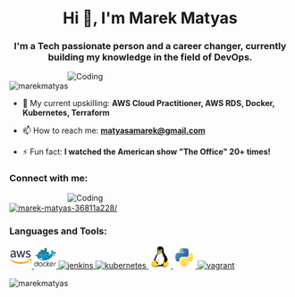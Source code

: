 
<h1 align="center">Hi 👋, I'm Marek Matyas</h1>
<h3 align="center">I'm a Tech passionate person and a career changer, currently building my knowledge in the field of DevOps.</h3>

<img align="right" alt="Coding" width="400" src="https://miro.medium.com/v2/resize:fit:720/1*mqv03KrlG5LK2XU1uV4LJg.gif">

<p align="left"> <img src="https://komarev.com/ghpvc/?username=marekmatyas&label=Profile%20views&color=0e75b6&style=flat" alt="marekmatyas" /> </p>

- 🌱 My current upskilling: **AWS Cloud Practitioner, AWS RDS, Docker, Kubernetes, Terraform**

- 📫 How to reach me: **matyasamarek@gmail.com**

- ⚡ Fun fact: **I watched the American show "The Office" 20+ times!**

<h3 align="left">Connect with me:</h3>

<img align="right" alt="Coding" width="400" src="https://media1.giphy.com/media/qgQUggAC3Pfv687qPC/giphy.gif?cid=ecf05e47choi3z4due1frch7m0xpbjxegkuz4i419zv3qtwn&rid=giphy.gif&ct=g">


<p align="left">
<a href="https://linkedin.com/in/marek-matyas-36811a228/" target="blank"><img align="center" src="https://raw.githubusercontent.com/rahuldkjain/github-profile-readme-generator/master/src/images/icons/Social/linked-in-alt.svg" alt="marek-matyas-36811a228/" height="30" width="40" /></a>
</p>

<h3 align="left">Languages and Tools:</h3>
<p align="left"> <a href="https://aws.amazon.com" target="_blank" rel="noreferrer"> <img src="https://raw.githubusercontent.com/devicons/devicon/master/icons/amazonwebservices/amazonwebservices-original-wordmark.svg" alt="aws" width="40" height="40"/> </a> <a href="https://www.docker.com/" target="_blank" rel="noreferrer"> <img src="https://raw.githubusercontent.com/devicons/devicon/master/icons/docker/docker-original-wordmark.svg" alt="docker" width="40" height="40"/> </a> <a href="https://www.jenkins.io" target="_blank" rel="noreferrer"> <img src="https://www.vectorlogo.zone/logos/jenkins/jenkins-icon.svg" alt="jenkins" width="40" height="40"/> </a> <a href="https://kubernetes.io" target="_blank" rel="noreferrer"> <img src="https://www.vectorlogo.zone/logos/kubernetes/kubernetes-icon.svg" alt="kubernetes" width="40" height="40"/> </a> <a href="https://www.linux.org/" target="_blank" rel="noreferrer"> <img src="https://raw.githubusercontent.com/devicons/devicon/master/icons/linux/linux-original.svg" alt="linux" width="40" height="40"/> </a> <a href="https://www.python.org" target="_blank" rel="noreferrer"> <img src="https://raw.githubusercontent.com/devicons/devicon/master/icons/python/python-original.svg" alt="python" width="40" height="40"/> </a> <a href="https://www.vagrantup.com/" target="_blank" rel="noreferrer"> <img src="https://www.vectorlogo.zone/logos/vagrantup/vagrantup-icon.svg" alt="vagrant" width="40" height="40"/> </a> </p>

<p><img align="center" src="https://github-readme-stats.vercel.app/api/top-langs?username=marekmatyas&show_icons=true&locale=en&layout=compact" alt="marekmatyas" /></p>
